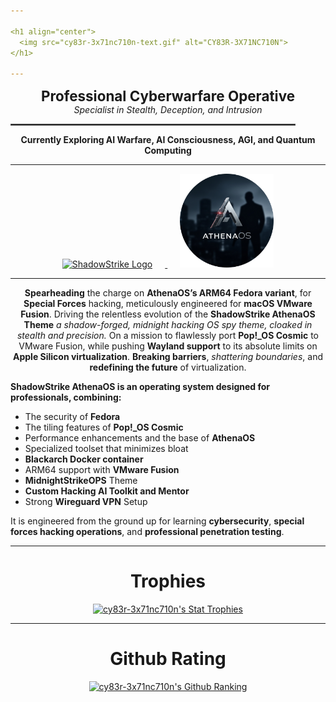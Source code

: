 ```yaml
---

<h1 align="center">
  <img src="cy83r-3x71nc710n-text.gif" alt="CY83R-3X71NC710N">
</h1>

---
```


<p align="center">
  <strong style="font-size: 1.6em;">Professional Cyberwarfare Operative</strong><br>
  <em>Specialist in Stealth, Deception, and Intrusion</em>
</p>

<p align="center">
  <hr style="width: 90%; border: 1px solid #555;">
</p>

<p align="center">
  <strong>Currently Exploring AI Warfare, AI Consciousness, AGI, and Quantum Computing</strong>
</p>

---

<p align="center">
  <a href="https://github.com/ShadowStrikeHQ" target="_blank" rel="noopener noreferrer">
    <img src="Logo-Upscaled.png" alt="ShadowStrike Logo" width="150" style="margin-right: 20px;">
  </a>
  <a href="https://gitlab.com/athenaos" target="_blank" rel="noopener noreferrer">
    <img src="AthenaOS-Spy.png" alt="AthenaOS Spy Logo" width="150" style="margin-left: 20px;">
  </a>
</p>

---

<p align="center">
   <strong>Spearheading</strong> the charge on <strong>AthenaOS’s ARM64 Fedora variant</strong>, for <strong>Special Forces</strong> hacking, meticulously engineered for <strong>macOS VMware Fusion</strong>. Driving the relentless evolution of the <strong>ShadowStrike AthenaOS Theme</strong> <i>a shadow-forged, midnight hacking OS spy theme, cloaked in stealth and precision.</i> On a mission to flawlessly port <strong>Pop!_OS Cosmic</strong> to VMware Fusion, while pushing <strong>Wayland support</strong> to its absolute limits on <strong>Apple Silicon virtualization</strong>. <strong>Breaking barriers</strong>, <em>shattering boundaries</em>, and <strong>redefining the future</strong> of virtualization.
</p>

**ShadowStrike AthenaOS is an operating system designed for professionals, combining:**
<p align="center">
  
  - The security of **Fedora**
  - The tiling features of **Pop!_OS Cosmic**
  - Performance enhancements and the base of **AthenaOS**
  - Specialized toolset that minimizes bloat
  - **Blackarch Docker container**
  - ARM64 support with **VMware Fusion**
  - **MidnightStrikeOPS** Theme
  - **Custom Hacking AI Toolkit and Mentor**
  - Strong **Wireguard VPN** Setup
  
  It is engineered from the ground up for learning **cybersecurity**, **special forces hacking operations**, and **professional penetration testing**.
</p>

---
<h1 align="center">Trophies</h1>
<p align="center">
  <a href="https://github.com/ryo-ma/github-profile-trophy">
    <img src="https://github-profile-trophy.vercel.app/?username=cy83r-3x71nc710n&column=4&rank=SECRET,SSS,SS,S,AAA,AA,A&theme=dracula&margin-w=18&margin-h=10" alt="cy83r-3x71nc710n's Stat Trophies">
  </a>
</p>

---

<h1 align="center">Github Rating</h1>

<p align="center">
  <a href="https://github.com/anuraghazra/github-readme-stats">
    <img src="https://github-readme-stats.vercel.app/api?username=CY83R-3X71NC710N&show_icons=true&theme=radical&hide_title=false" alt="cy83r-3x71nc710n's Github Ranking">
  </a>
</p>
